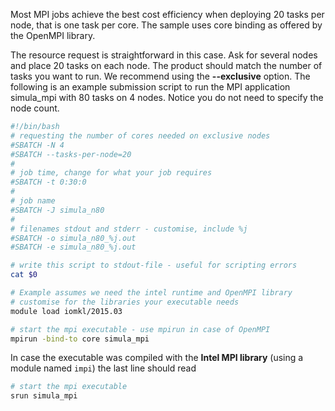 Most MPI jobs achieve the best cost efficiency when deploying 20 tasks per node, that is one task per core.  The sample uses core binding as offered by the OpenMPI library.

The resource request is straightforward in this case. Ask for several nodes and place 20 tasks on each node.  The product should match the number of tasks you want to run. We recommend using the **--exclusive** option.  The following is an example submission script to run the MPI application simula_mpi with 80 tasks on 4 nodes. Notice you do not need to specify the node count.

```bash
#!/bin/bash
# requesting the number of cores needed on exclusive nodes
#SBATCH -N 4
#SBATCH --tasks-per-node=20
#
# job time, change for what your job requires
#SBATCH -t 0:30:0
#
# job name
#SBATCH -J simula_n80
#
# filenames stdout and stderr - customise, include %j
#SBATCH -o simula_n80_%j.out
#SBATCH -e simula_n80_%j.out

# write this script to stdout-file - useful for scripting errors
cat $0

# Example assumes we need the intel runtime and OpenMPI library
# customise for the libraries your executable needs
module load iomkl/2015.03

# start the mpi executable - use mpirun in case of OpenMPI
mpirun -bind-to core simula_mpi
```

In case the executable was compiled with the **Intel MPI library** (using a module named `impi`) the last line should read

```bash
# start the mpi executable 
srun simula_mpi
```


